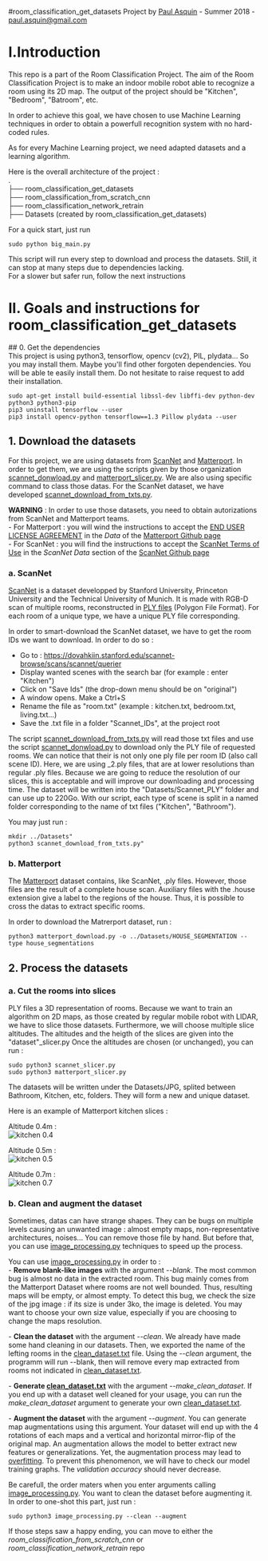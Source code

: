 #room_classification_get_datasets
Project by [Paul Asquin](https://www.linkedin.com/in/paulasquin/) - Summer 2018 - paul.asquin@gmail.com  

# I.Introduction  
This repo is a part of the Room Classification Project. 
The aim of the Room Classification Project is to make an indoor mobile robot able to recognize a room using its 2D map. 
The output of the project should be "Kitchen", "Bedroom", "Batroom", etc.  

In order to achieve this goal, we have chosen to use Machine Learning techniques in order to obtain a powerfull recognition system with no hard-coded rules.  

As for every Machine Learning project, we need adapted datasets and a learning algorithm.  

Here is the overall architecture of the project :   
.  
├── room_classification_get_datasets  
├── room_classification_from_scratch_cnn  
├── room_classification_network_retrain  
├── Datasets (created by room_classification_get_datasets)  

For a quick start, just run  

```
sudo python big_main.py
```
This script will run every step to download and process the datasets. Still, it can stop at many steps due to dependencies lacking.  
For a slower but safer run, follow the next instructions 

# II. Goals and instructions for room_classification_get_datasets  
  
## 0. Get the dependencies  
This project is using python3, tensorflow, opencv (cv2), PIL, plydata... So you may install them.
Maybe you'll find other forgoten dependencies. You will be able te easily install them. Do not hesitate to raise request to add their installation.
```
sudo apt-get install build-essential libssl-dev libffi-dev python-dev python3 python3-pip  
pip3 uninstall tensorflow --user  
pip3 install opencv-python tensorflow==1.3 Pillow plydata --user 
```

## 1. Download the datasets  
For this project, we are using datasets from [ScanNet](http://www.scan-net.org/) and [Matterport](https://matterport.com/).
In order to get them, we are using the scripts given by those organization [scannet_donwload.py](scannet_donwload.py) and [matterport_slicer.py](matterport_slicer.py).
We are also using specific command to class those datas. For the ScanNet dataset, we have developed [scannet_download_from_txts.py](scannet_download_from_txts.py).  
  
**WARNING** : In order to use those datasets, you need to obtain autorizations from ScanNet and Matterport teams.  
\- For Matterport : you will wind the instructions to accept the [END USER LICENSE AGREEMENT](http://dovahkiin.stanford.edu/matterport/public/MP_TOS.pdf) in the _Data_ of the [Matterport Github page](https://github.com/niessner/Matterport)  
\- For ScanNet : you will find the instructions to accept the [ScanNet Terms of Use](http://dovahkiin.stanford.edu/scannet-public/ScanNet_TOS.pdf) in the _ScanNet Data_ section of the [ScanNet Github page](https://github.com/ScanNet/ScanNet)  

### a. ScanNet  
[ScanNet](http://www.scan-net.org/) is a dataset developped by Stanford University, Princeton University and the Technical University of Munich. 
It is made with RGB-D scan of multiple rooms, reconstructed in [PLY files](https://en.wikipedia.org/wiki/PLY_(file_format)) (Polygon File Format). 
For each room of a unique type, we have a unique PLY file corresponding.  

In order to smart-download the ScanNet dataset, we have to get the room IDs we want to download. In order to do so :   
- Go to : https://dovahkiin.stanford.edu/scannet-browse/scans/scannet/querier  
- Display wanted scenes with the search bar (for example : enter "Kitchen")  
- Click on "Save Ids" (the drop-down menu should be on "original")  
- A window opens. Make a Ctrl+S  
- Rename the file as "room.txt" (example : kitchen.txt, bedroom.txt, living.txt...)  
- Save the .txt file in a folder "Scannet_IDs", at the project root  

The script [scannet_download_from_txts.py](scannet_download_from_txts.py) will read those txt files and use the script [scannet_donwload.py](scannet_donwload.py) to download only the PLY file of requested rooms. 
We can notice that their is not only one ply file per room ID (also call scene ID). Here, we are using \_2.ply files, that are at lower resolutions than regular .ply files.
Because we are going to reduce the resolution of our slices, this is acceptable and will improve our downloading and processing time.
The dataset will be written into the "Datasets/Scannet_PLY" folder and can use up to 220Go. With our script, each type of scene is split in a named folder corresponding to the name of txt files ("Kitchen", "Bathroom").

You may just run :
```
mkdir ../Datasets"  
python3 scannet_download_from_txts.py"
```

### b. Matterport  
The [Matterport](https://matterport.com/) dataset contains, like ScanNet, .ply files. However, those files are the result of a complete house scan. Auxiliary files with the .house extension give a label to the regions of the house. Thus, it is possible to cross the datas to extract specific rooms.

In order to download the Matrerport dataset, run : 
```
python3 matterport_download.py -o ../Datasets/HOUSE_SEGMENTATION --type house_segmentations
```

## 2. Process the datasets  
### a. Cut the rooms into slices
PLY files a 3D representation of rooms. Because we want to train an algorithm on 2D maps, as those created by regular mobile robot with LIDAR, we have to slice those datasets.
Furthermore, we will choose multiple slice altitudes. The altitudes and the heigth of the slices are given into the "dataset"\_slicer.py
Once the altitudes are chosen (or unchanged), you can run : 
```
sudo python3 scannet_slicer.py
sudo python3 matterport_slicer.py
```
The datasets will be written under the Datasets/JPG, splited between Bathroom, Kitchen, etc, folders. They will form a new and unique dataset.  

Here is an example of Matterport kitchen slices : 

Altitude 0.4m :  
![kitchen 0.4](docs/ex_kitchen-0.4.jpg)

Altitude 0.5m :  
![kitchen 0.5](docs/ex_kitchen-0.5.jpg)

Altitude 0.7m :  
![kitchen 0.7](docs/ex_kitchen-0.7.jpg)

### b. Clean and augment the dataset  
Sometimes, datas can have strange shapes. They can be bugs on multiple levels causing an unwanted image : almost empty maps, non-representative architectures, noises... 
You can remove those file by hand. But before that, you can use [image_processing.py](image_processing.py) techniques to speed up the process.  
  
You can use [image_processing.py](image_processing.py) in order to :  
\- **Remove blank-like images** with the argument _--blank_. The most common bug is almost no data in the extracted room. This bug mainly comes from the Matterport Dataset where rooms are not well bounded. 
Thus, resulting maps will be empty, or almost empty. To detect this bug, we check the size of the jpg image : if its size is under 3ko, the image is deleted. 
You may want to choose your own size value, especially if you are choosing to change the maps resolution.  
  
\- **Clean the dataset** with the argument _--clean_. We already have made some hand cleaning in our datasets. Then, we exported the name of the lefting rooms in the [clean_dataset.txt](clean_dataset.txt) file.
Using the _--clean_ argument, the programm will run --blank, then will remove every map extracted from rooms not indicated in [clean_dataset.txt](clean_dataset.txt).  
  
\- **Generate [clean_dataset.txt](clean_dataset.txt)** with the argument _--make_clean_dataset_. 
If you end up with a dataset well cleaned for your usage, you can run the _make\_clean\_dataset_ argument to generate your own [clean_dataset.txt](clean_dataset.txt).  
  
\- **Augment the dataset** with the argument _--augment_. You can generate map augmentations using this argument. Your dataset will end up with the 4 rotations of each maps and a vertical and horizontal mirror-flip of the original map. 
An augmentation allows the model to better extract new features or generalizations. Yet, the augmentation process may lead to [overfitting](https://en.wikipedia.org/wiki/Overfitting). 
To prevent this phenomenon, we will have to check our model training graphs. The _validation accuracy_ should never decrease.  

Be carefull, the order maters when you enter arguments calling [image_processing.py](image_processing.py). You want to clean the dataset before augmenting it.  
In order to one-shot this part, just run : 
```
sudo python3 image_processing.py --clean --augment
```  
  
If those steps saw a happy ending, you can move to either the _room_classification_from_scratch_cnn_ or _room_classification_network_retrain_ repo

